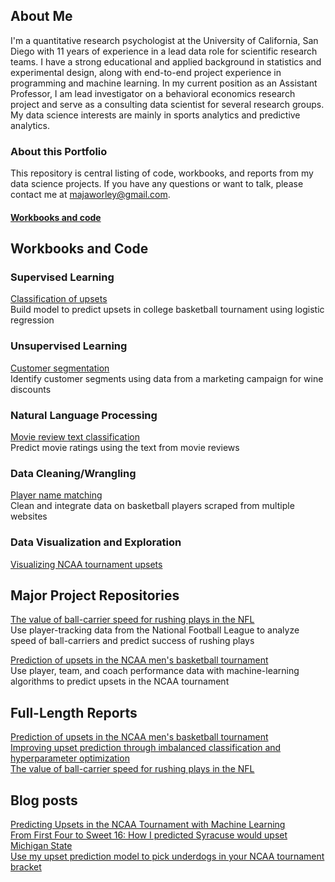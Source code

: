 ## About Me
I'm a quantitative research psychologist at the University of California, San Diego with 11 years of experience in a lead data role for scientific research teams. I have a strong educational and applied background in statistics and experimental design, along with end-to-end project experience in programming and machine learning. In my current position as an Assistant Professor, I am lead investigator on a behavioral economics research project and serve as a consulting data scientist for several research groups. My data science interests are mainly in sports analytics and predictive analytics. 

### About this Portfolio
This repository is central listing of code, workbooks, and reports from my data science projects. If you have any questions or want to talk, please contact me at majaworley@gmail.com. 

#### [Workbooks and code](#code)


## Workbooks and Code<a name="code"></a>

### Supervised Learning
[Classification of upsets](notebooks/classifying_upsets.ipynb)  
Build model to predict upsets in college basketball tournament using logistic regression

### Unsupervised Learning
[Customer segmentation](notebooks/customer_clustering.ipynb)  
Identify customer segments using data from a marketing campaign for wine discounts

### Natural Language Processing
[Movie review text classification](notebooks/review_classification.ipynb)  
Predict movie ratings using the text from movie reviews

### Data Cleaning/Wrangling
[Player name matching](notebooks/player_matching.ipynb)  
Clean and integrate data on basketball players scraped from multiple websites

### Data Visualization and Exploration
[Visualizing NCAA tournament upsets](notebooks/upset_visualization.ipynb)

## Major Project Repositories
[The value of ball-carrier speed for rushing plays in the NFL](https://github.com/mworles/nfl_tracking)  
Use player-tracking data from the National Football League to analyze speed of ball-carriers and predict success of rushing plays

[Prediction of upsets in the NCAA men's basketball tournament](https://github.com/mworles/bracket_vision)  
Use player, team, and coach performance data with machine-learning algorithms to predict upsets in the NCAA tournament

## Full-Length Reports
[Prediction of upsets in the NCAA men's basketball tournament](reports/upset_prediction_1_report.pdf)  
[Improving upset prediction through imbalanced classification and hyperparameter optimization](reports/upset_prediction_2_report.pdf)  
[The value of ball-carrier speed for rushing plays in the NFL](reports/nfl_tracking_1.pdf)


## Blog posts
[Predicting Upsets in the NCAA Tournament with Machine Learning](https://towardsdatascience.com/predicting-upsets-in-the-ncaa-tournament-with-machine-learning-816fecf41f01?source=friends_link&sk=b3590066d81db17f861ddc76da358e13)  
[From First Four to Sweet 16: How I predicted Syracuse would upset Michigan State](https://towardsdatascience.com/from-first-four-to-sweet-16-how-i-predicted-syracuse-would-upset-michigan-state-32fc95c96fa4?source=friends_link&sk=5c8890c53c838a154288c52183af0ae3)  
[Use my upset prediction model to pick underdogs in your NCAA tournament bracket](https://towardsdatascience.com/use-my-upset-prediction-model-to-pick-underdogs-in-your-ncaa-tournament-bracket-87c4aa3935f5?source=friends_link&sk=aa4bbb08d41a35ca6e40d984945b646f)  
